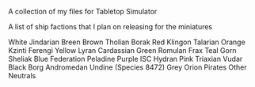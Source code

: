 A collection of my files for Tabletop Simulator

A list of ship factions that I plan on releasing for the miniatures

White
	Jindarian
	Breen
Brown
	Tholian
	Borak
Red
	Klingon
	Talarian
Orange
	Kzinti
	Ferengi
Yellow
	Lyran
	Cardassian
Green
	Romulan
	Frax
Teal
	Gorn
	Sheliak
Blue
	Federation
	Peladine
Purple
	ISC
	Hydran
Pink
	Triaxian
	Vudar
Black
	Borg
	Andromedan
	Undine (Species 8472)
Grey
	Orion Pirates
	Other Neutrals
